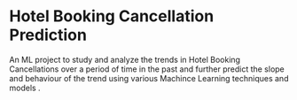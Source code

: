 # Hotel Booking Cancellation Prediction
 An ML project to study and analyze the trends in Hotel Booking Cancellations over a period of time in the past and further predict the slope and behaviour of the trend using various Machince Learning techniques and models .
